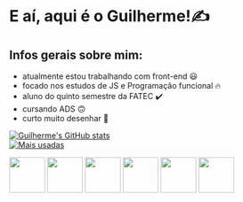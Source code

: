 # E aí, aqui é o Guilherme!✍️

## Infos gerais sobre mim:

- atualmente estou trabalhando com front-end 😃
- focado nos estudos de JS e Programação funcional 🔥
- aluno do quinto semestre da FATEC ✔️
- cursando ADS 🙃
- curto muito desenhar 🎨

[![Guilherme's GitHub stats](https://github-readme-stats.vercel.app/api?username=Guidll&count_private=true&show_icons=true&theme=transparent&title_color=262626&bg_color=00000000&text_color=78716c&icon_color=262626&border_color=262626)](https://github.com/Guidll/github-readme-stats)  
[![Mais usadas](https://github-readme-stats.vercel.app/api/top-langs/?username=Guidll&layout=compact&theme=transparent&title_color=262626&text_color=78716c&icon_color=262626&border_color=262626)](https://github.com/Guidll/github-readme-stats)

<div style="display:inline-block;">
  <img style="height:64px;" src="https://cdn.jsdelivr.net/gh/devicons/devicon/icons/html5/html5-original.svg" />

  <img style="height:64px;" src="https://cdn.jsdelivr.net/gh/devicons/devicon/icons/css3/css3-original.svg" />
  
  <img style="height:64px;" src="https://cdn.jsdelivr.net/gh/devicons/devicon/icons/javascript/javascript-original.svg" />
  
  <img style="height:64px;" src="https://cdn.jsdelivr.net/gh/devicons/devicon/icons/tailwindcss/tailwindcss-plain.svg" />
  
  <img style="height:64px;" src="https://cdn.jsdelivr.net/gh/devicons/devicon/icons/php/php-plain.svg" />
  
  <img style="height:64px;" src="https://cdn.jsdelivr.net/gh/devicons/devicon/icons/mysql/mysql-original-wordmark.svg" />
          
</div>
